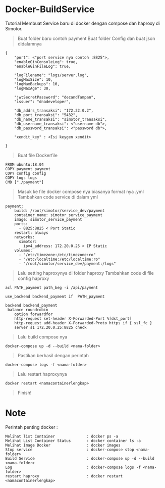 # Docker-BuildService
Tutorial Membuat Service baru di docker dengan compose dan haproxy di Simotor.

> Buat folder baru contoh payment
> Buat folder Config dan buat json didalamnya
```
{
    "port": <"port service nya contoh :8825">,
    "enableGinConsoleLog": true,
    "enableGinFileLog": true,

    "logFilename": "logs/server.log",
    "logMaxSize": 10,
    "logMaxBackups": 10,
    "logMaxAge": 30,

    "jwtSecretPassword": "decandTampan",
    "issuer": "dnadeveloper",

    "db_addrs_transaksi": "172.22.0.2",
    "db_port_transaksi": "5432",
    "db_name_transaksi": "simotor_transaksi",
    "db_username_transaksi": <"username db">,
    "db_password_transaksi": <"password db">,

    "xendit_key" : <Isi keygen xendit>

}
```
> Buat file Dockerfile
```
FROM ubuntu:18.04
COPY payment payment
COPY config config
COPY logs logs
CMD ["./payment"]

```
> Masuk ke file docker compose nya biasanya format nya .yml
> Tambahkan code service di dalam yml 
```
payment:
    build: /root/simotor/service_dev/payment
    container_name: simotor_service_payment
    image: simotor_service_payment
    ports:
      - 8825:8825 < Port Static
    restart: always
    networks:
      simotor:
        ipv4_address: 172.20.0.25 < IP Static
    volumes:
      - "/etc/timezone:/etc/timezone:ro"
      - "/etc/localtime:/etc/localtime:ro"
      - "/root/simotor/service_dev/payment:/logs"
```
> Lalu setting haproxynya di folder haproxy
> Tambahkan code di file config haproxy
```
acl PATH_payment path_beg -i /api/payment
```
```
use_backend backend_payment if  PATH_payment
```
```
backend backend_payment
 balance roundrobin
    option forwardfor
    http-request set-header X-Forwarded-Port %[dst_port]
    http-request add-header X-Forwarded-Proto https if { ssl_fc }
    server s1 172.20.0.25:8825 check
```
> Lalu build compose nya
```
docker-compose up -d --build <nama-folder>
```
> Pastikan berhasil dengan perintah
```
docker-compose logs -f <nama-folder>
```
> Lalu restart haproxynya
```
docker restart <namacontainerlengkap>
```
> Finish!
# Note
Perintah penting docker :
```
Melihat list Container      	    : docker ps -a
Melihat List Container Status       : docker container ls -a
Melihat Image Docker                : docker images
Stop service 						: docker-compose stop <nama-folder>
Build Service 						: docker-compose up -d --build <nama-folder>
Log									: docker-compose logs -f <nama-folder>
restart haproxy	    				: docker restart <namacontainerlengkap>
```
